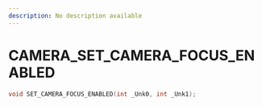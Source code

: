 ```yaml
---
description: No description available 
---
```


# CAMERA\_SET_CAMERA_FOCUS_ENABLED

```cpp
void SET_CAMERA_FOCUS_ENABLED(int _Unk0, int _Unk1);
```
